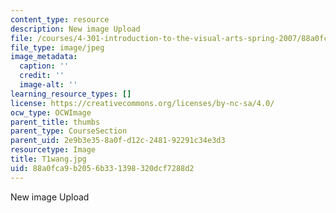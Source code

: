 ```yaml
---
content_type: resource
description: New image Upload
file: /courses/4-301-introduction-to-the-visual-arts-spring-2007/88a0fca9b2056b331398320dcf7288d2_T1wang.jpg
file_type: image/jpeg
image_metadata:
  caption: ''
  credit: ''
  image-alt: ''
learning_resource_types: []
license: https://creativecommons.org/licenses/by-nc-sa/4.0/
ocw_type: OCWImage
parent_title: thumbs
parent_type: CourseSection
parent_uid: 2e9b3e35-8a0f-d12c-2481-92291c34e3d3
resourcetype: Image
title: T1wang.jpg
uid: 88a0fca9-b205-6b33-1398-320dcf7288d2
---
```

New image Upload